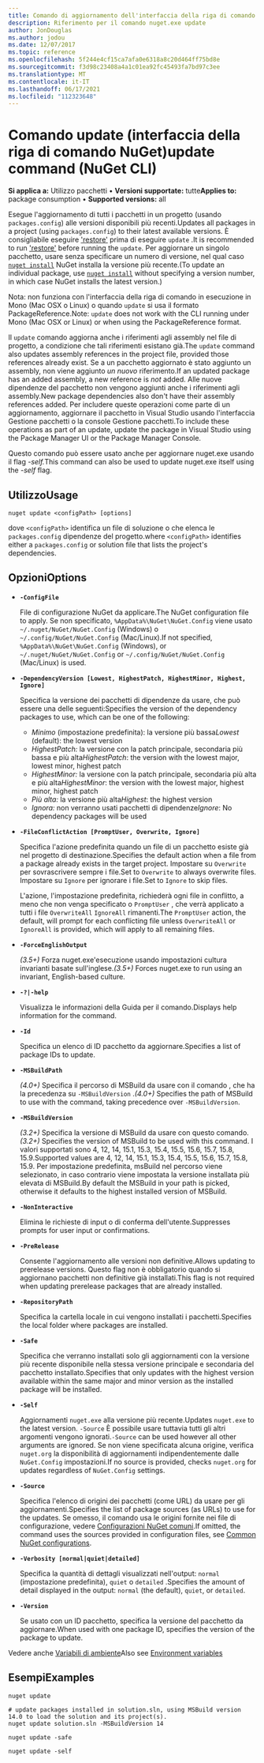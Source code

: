 ```yaml
---
title: Comando di aggiornamento dell'interfaccia della riga di comando di NuGet
description: Riferimento per il comando nuget.exe update
author: JonDouglas
ms.author: jodou
ms.date: 12/07/2017
ms.topic: reference
ms.openlocfilehash: 5f244e4cf15ca7afa0e6318a8c20d464ff75bd8e
ms.sourcegitcommit: f3d98c23408a4a1c01ea92fc45493fa7bd97c3ee
ms.translationtype: MT
ms.contentlocale: it-IT
ms.lasthandoff: 06/17/2021
ms.locfileid: "112323648"
---
```

# <a name="update-command-nuget-cli"></a><span data-ttu-id="ac910-103">Comando update (interfaccia della riga di comando NuGet)</span><span class="sxs-lookup"><span data-stu-id="ac910-103">update command (NuGet CLI)</span></span>

<span data-ttu-id="ac910-104">**Si applica a:** Utilizzo pacchetti &bullet; **Versioni supportate:** tutte</span><span class="sxs-lookup"><span data-stu-id="ac910-104">**Applies to:** package consumption &bullet; **Supported versions:** all</span></span>

<span data-ttu-id="ac910-105">Esegue l'aggiornamento di tutti i pacchetti in un progetto (usando `packages.config`) alle versioni disponibili più recenti.</span><span class="sxs-lookup"><span data-stu-id="ac910-105">Updates all packages in a project (using `packages.config`) to their latest available versions.</span></span> <span data-ttu-id="ac910-106">È consigliabile eseguire ['restore'](cli-ref-restore.md) prima di eseguire `update` .</span><span class="sxs-lookup"><span data-stu-id="ac910-106">It is recommended to run ['restore'](cli-ref-restore.md) before running the `update`.</span></span> <span data-ttu-id="ac910-107">Per aggiornare un singolo pacchetto, usare senza specificare un numero di versione, nel qual caso [`nuget install`](cli-ref-install.md) NuGet installa la versione più recente.</span><span class="sxs-lookup"><span data-stu-id="ac910-107">(To update an individual package, use [`nuget install`](cli-ref-install.md) without specifying a version number, in which case NuGet installs the latest version.)</span></span>

<span data-ttu-id="ac910-108">Nota: non funziona con l'interfaccia della riga di comando in esecuzione in Mono (Mac OSX o Linux) o quando `update` si usa il formato PackageReference.</span><span class="sxs-lookup"><span data-stu-id="ac910-108">Note: `update` does not work with the CLI running under Mono (Mac OSX or Linux) or when using the PackageReference format.</span></span>

<span data-ttu-id="ac910-109">Il `update` comando aggiorna anche i riferimenti agli assembly nel file di progetto, a condizione che tali riferimenti esistano già.</span><span class="sxs-lookup"><span data-stu-id="ac910-109">The `update` command also updates assembly references in the project file, provided those references already exist.</span></span> <span data-ttu-id="ac910-110">Se a un pacchetto aggiornato è stato aggiunto un assembly, non viene aggiunto *un nuovo* riferimento.</span><span class="sxs-lookup"><span data-stu-id="ac910-110">If an updated package has an added assembly, a new reference is *not* added.</span></span> <span data-ttu-id="ac910-111">Alle nuove dipendenze del pacchetto non vengono aggiunti anche i riferimenti agli assembly.</span><span class="sxs-lookup"><span data-stu-id="ac910-111">New package dependencies also don't have their assembly references added.</span></span> <span data-ttu-id="ac910-112">Per includere queste operazioni come parte di un aggiornamento, aggiornare il pacchetto in Visual Studio usando l'interfaccia Gestione pacchetti o la console Gestione pacchetti.</span><span class="sxs-lookup"><span data-stu-id="ac910-112">To include these operations as part of an update, update the package in Visual Studio using the Package Manager UI or the Package Manager Console.</span></span>

<span data-ttu-id="ac910-113">Questo comando può essere usato anche per aggiornare nuget.exe usando il flag *-self.*</span><span class="sxs-lookup"><span data-stu-id="ac910-113">This command can also be used to update nuget.exe itself using the *-self* flag.</span></span>

## <a name="usage"></a><span data-ttu-id="ac910-114">Utilizzo</span><span class="sxs-lookup"><span data-stu-id="ac910-114">Usage</span></span>

```cli
nuget update <configPath> [options]
```

<span data-ttu-id="ac910-115">dove `<configPath>` identifica un file di soluzione o che elenca le `packages.config` dipendenze del progetto.</span><span class="sxs-lookup"><span data-stu-id="ac910-115">where `<configPath>` identifies either a `packages.config` or solution file that lists the project's dependencies.</span></span>

## <a name="options"></a><span data-ttu-id="ac910-116">Opzioni</span><span class="sxs-lookup"><span data-stu-id="ac910-116">Options</span></span>

- **`-ConfigFile`**

  <span data-ttu-id="ac910-117">File di configurazione NuGet da applicare.</span><span class="sxs-lookup"><span data-stu-id="ac910-117">The NuGet configuration file to apply.</span></span> <span data-ttu-id="ac910-118">Se non specificato, `%AppData%\NuGet\NuGet.Config` viene usato `~/.nuget/NuGet/NuGet.Config` (Windows) o `~/.config/NuGet/NuGet.Config` (Mac/Linux).</span><span class="sxs-lookup"><span data-stu-id="ac910-118">If not specified, `%AppData%\NuGet\NuGet.Config` (Windows), or `~/.nuget/NuGet/NuGet.Config` or `~/.config/NuGet/NuGet.Config` (Mac/Linux) is used.</span></span>
  
- **`-DependencyVersion [Lowest, HighestPatch, HighestMinor, Highest, Ignore]`**

  <span data-ttu-id="ac910-119">Specifica la versione dei pacchetti di dipendenze da usare, che può essere una delle seguenti:</span><span class="sxs-lookup"><span data-stu-id="ac910-119">Specifies the version of the dependency packages to use, which can be one of the following:</span></span><br/><ul><li><span data-ttu-id="ac910-120">*Minimo* (impostazione predefinita): la versione più bassa</span><span class="sxs-lookup"><span data-stu-id="ac910-120">*Lowest* (default): the lowest version</span></span></li><li><span data-ttu-id="ac910-121">*HighestPatch:* la versione con la patch principale, secondaria più bassa e più alta</span><span class="sxs-lookup"><span data-stu-id="ac910-121">*HighestPatch*: the version with the lowest major, lowest minor, highest patch</span></span></li><li><span data-ttu-id="ac910-122">*HighestMinor:* la versione con la patch principale, secondaria più alta e più alta</span><span class="sxs-lookup"><span data-stu-id="ac910-122">*HighestMinor*: the version with the lowest major, highest minor, highest patch</span></span></li><li><span data-ttu-id="ac910-123">*Più alta:* la versione più alta</span><span class="sxs-lookup"><span data-stu-id="ac910-123">*Highest*: the highest version</span></span></li><li><span data-ttu-id="ac910-124">*Ignora:* non verranno usati pacchetti di dipendenze</span><span class="sxs-lookup"><span data-stu-id="ac910-124">*Ignore*: No dependency packages will be used</span></span></li></ul>

- **`-FileConflictAction [PromptUser, Overwrite, Ignore]`**

  <span data-ttu-id="ac910-125">Specifica l'azione predefinita quando un file di un pacchetto esiste già nel progetto di destinazione.</span><span class="sxs-lookup"><span data-stu-id="ac910-125">Specifies the default action when a file from a package already exists in the target project.</span></span> <span data-ttu-id="ac910-126">Impostare su `Overwrite` per sovrascrivere sempre i file.</span><span class="sxs-lookup"><span data-stu-id="ac910-126">Set to `Overwrite` to always overwrite files.</span></span> <span data-ttu-id="ac910-127">Impostare su `Ignore` per ignorare i file.</span><span class="sxs-lookup"><span data-stu-id="ac910-127">Set to `Ignore` to skip files.</span></span>

  <span data-ttu-id="ac910-128">L'azione, l'impostazione predefinita, richiederà ogni file in conflitto, a meno che non venga specificato o `PromptUser` , che verrà applicato a tutti i file `OverwriteAll` `IgnoreAll` rimanenti.</span><span class="sxs-lookup"><span data-stu-id="ac910-128">The `PromptUser` action, the default, will prompt for each conflicting file unless `OverwriteAll` or `IgnoreAll` is provided, which will apply to all remaining files.</span></span>

- **`-ForceEnglishOutput`**

  <span data-ttu-id="ac910-129">*(3.5+)* Forza nuget.exe'esecuzione usando impostazioni cultura invarianti basate sull'inglese.</span><span class="sxs-lookup"><span data-stu-id="ac910-129">*(3.5+)* Forces nuget.exe to run using an invariant, English-based culture.</span></span>

- **`-?|-help`**

  <span data-ttu-id="ac910-130">Visualizza le informazioni della Guida per il comando.</span><span class="sxs-lookup"><span data-stu-id="ac910-130">Displays help information for the command.</span></span>

- **`-Id`**

  <span data-ttu-id="ac910-131">Specifica un elenco di ID pacchetto da aggiornare.</span><span class="sxs-lookup"><span data-stu-id="ac910-131">Specifies a list of package IDs to update.</span></span>

- **`-MSBuildPath`**

  <span data-ttu-id="ac910-132">*(4.0+)* Specifica il percorso di MSBuild da usare con il comando , che ha la precedenza su `-MSBuildVersion` .</span><span class="sxs-lookup"><span data-stu-id="ac910-132">*(4.0+)* Specifies the path of MSBuild to use with the command, taking precedence over `-MSBuildVersion`.</span></span>

- **`-MSBuildVersion`**

  <span data-ttu-id="ac910-133">*(3.2+)* Specifica la versione di MSBuild da usare con questo comando.</span><span class="sxs-lookup"><span data-stu-id="ac910-133">*(3.2+)* Specifies the version of MSBuild to be used with this command.</span></span> <span data-ttu-id="ac910-134">I valori supportati sono 4, 12, 14, 15.1, 15.3, 15.4, 15.5, 15.6, 15.7, 15.8, 15.9.</span><span class="sxs-lookup"><span data-stu-id="ac910-134">Supported values are 4, 12, 14, 15.1, 15.3, 15.4, 15.5, 15.6, 15.7, 15.8, 15.9.</span></span> <span data-ttu-id="ac910-135">Per impostazione predefinita, msBuild nel percorso viene selezionato, in caso contrario viene impostata la versione installata più elevata di MSBuild.</span><span class="sxs-lookup"><span data-stu-id="ac910-135">By default the MSBuild in your path is picked, otherwise it defaults to the highest installed version of MSBuild.</span></span>

- **`-NonInteractive`**

  <span data-ttu-id="ac910-136">Elimina le richieste di input o di conferma dell'utente.</span><span class="sxs-lookup"><span data-stu-id="ac910-136">Suppresses prompts for user input or confirmations.</span></span>

- **`-PreRelease`**

  <span data-ttu-id="ac910-137">Consente l'aggiornamento alle versioni non definitive.</span><span class="sxs-lookup"><span data-stu-id="ac910-137">Allows updating to prerelease versions.</span></span> <span data-ttu-id="ac910-138">Questo flag non è obbligatorio quando si aggiornano pacchetti non definitive già installati.</span><span class="sxs-lookup"><span data-stu-id="ac910-138">This flag is not required when updating prerelease packages that are already installed.</span></span>

- **`-RepositoryPath`**

  <span data-ttu-id="ac910-139">Specifica la cartella locale in cui vengono installati i pacchetti.</span><span class="sxs-lookup"><span data-stu-id="ac910-139">Specifies the local folder where packages are installed.</span></span>

- **`-Safe`**

  <span data-ttu-id="ac910-140">Specifica che verranno installati solo gli aggiornamenti con la versione più recente disponibile nella stessa versione principale e secondaria del pacchetto installato.</span><span class="sxs-lookup"><span data-stu-id="ac910-140">Specifies that only updates with the highest version available within the same major and minor version as the installed package will be installed.</span></span>

- **`-Self`**

  <span data-ttu-id="ac910-141">Aggiornamenti `nuget.exe` alla versione più recente.</span><span class="sxs-lookup"><span data-stu-id="ac910-141">Updates `nuget.exe` to the latest version.</span></span> <span data-ttu-id="ac910-142">`-Source` È possibile usare tuttavia tutti gli altri argomenti vengono ignorati.</span><span class="sxs-lookup"><span data-stu-id="ac910-142">`-Source` can be used however all other arguments are ignored.</span></span> <span data-ttu-id="ac910-143">Se non viene specificata alcuna origine, verifica `nuget.org` la disponibilità di aggiornamenti indipendentemente dalle `NuGet.Config` impostazioni.</span><span class="sxs-lookup"><span data-stu-id="ac910-143">If no source is provided, checks `nuget.org` for updates regardless of `NuGet.Config` settings.</span></span>

- **`-Source`**

  <span data-ttu-id="ac910-144">Specifica l'elenco di origini dei pacchetti (come URL) da usare per gli aggiornamenti.</span><span class="sxs-lookup"><span data-stu-id="ac910-144">Specifies the list of package sources (as URLs) to use for the updates.</span></span> <span data-ttu-id="ac910-145">Se omesso, il comando usa le origini fornite nei file di configurazione, vedere [Configurazioni NuGet comuni](../../consume-packages/configuring-nuget-behavior.md).</span><span class="sxs-lookup"><span data-stu-id="ac910-145">If omitted, the command uses the sources provided in configuration files, see [Common NuGet configurations](../../consume-packages/configuring-nuget-behavior.md).</span></span>

- **`-Verbosity [normal|quiet|detailed]`**

  <span data-ttu-id="ac910-146">Specifica la quantità di dettagli visualizzati nell'output: `normal` (impostazione predefinita), `quiet` o `detailed` .</span><span class="sxs-lookup"><span data-stu-id="ac910-146">Specifies the amount of detail displayed in the output: `normal` (the default), `quiet`, or `detailed`.</span></span>

- **`-Version`**

  <span data-ttu-id="ac910-147">Se usato con un ID pacchetto, specifica la versione del pacchetto da aggiornare.</span><span class="sxs-lookup"><span data-stu-id="ac910-147">When used with one package ID, specifies the version of the package to update.</span></span>

<span data-ttu-id="ac910-148">Vedere anche [Variabili di ambiente](cli-ref-environment-variables.md)</span><span class="sxs-lookup"><span data-stu-id="ac910-148">Also see [Environment variables](cli-ref-environment-variables.md)</span></span>

## <a name="examples"></a><span data-ttu-id="ac910-149">Esempi</span><span class="sxs-lookup"><span data-stu-id="ac910-149">Examples</span></span>

```cli
nuget update

# update packages installed in solution.sln, using MSBuild version 14.0 to load the solution and its project(s).
nuget update solution.sln -MSBuildVersion 14

nuget update -safe

nuget update -self
```

